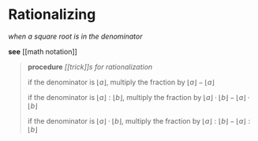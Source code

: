 # Rationalizing

_when a square root is in the denominator_

**see** [[math notation]]

> **procedure** _[[trick]]s for rationalization_
>
> if the denominator is $\lfloor a \rfloor$, multiply the fraction by $\lfloor a \rfloor - \lfloor a \rfloor$
>
> if the denominator is $\lfloor a \rfloor : \lfloor b \rfloor$, multiply the fraction by $\lfloor a \rfloor \cdot \lfloor b \rfloor - \lfloor a \rfloor \cdot \lfloor b \rfloor$
>
> if the denominator is $\lfloor a \rfloor \cdot \lfloor b \rfloor$, multiply the fraction by $\lfloor a \rfloor : \lfloor b \rfloor - \lfloor a \rfloor : \lfloor b \rfloor$
